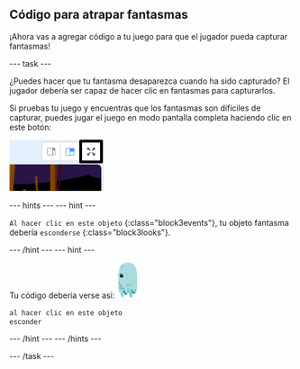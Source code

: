 ## Código para atrapar fantasmas

¡Ahora vas a agregar código a tu juego para que el jugador pueda capturar fantasmas!

\--- task \---

¿Puedes hacer que tu fantasma desaparezca cuando ha sido capturado? El jugador debería ser capaz de hacer clic en fantasmas para capturarlos.

Si pruebas tu juego y encuentras que los fantasmas son difíciles de capturar, puedes jugar el juego en modo pantalla completa haciendo clic en este botón:

![screenshot](images/ghost-fullscreen-annotated.png)

\--- hints \--- \--- hint \---

`Al hacer clic en este objeto` {:class="block3events"}, tu objeto fantasma debería `esconderse` {:class="block3looks"}.

\--- /hint \--- \--- hint \---

Tu código debería verse así: ![objeto fantasma](images/ghost-sprite.png)

```blocks3
al hacer clic en este objeto
esconder
```

\--- /hint \--- \--- /hints \---

\--- /task \---